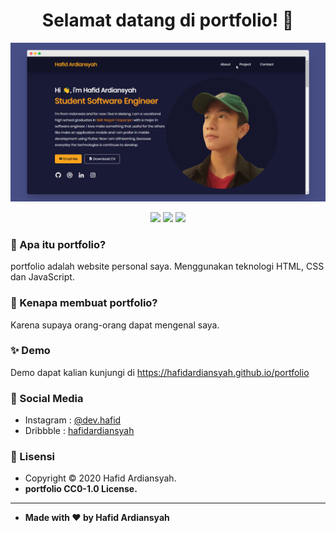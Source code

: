 <h1 align="center">Selamat datang di portfolio! 👋</h1>

![portfolio - Screenshot](/assets/images/home.png)

<p align ="Center">

<img src="https://img.shields.io/github/issues/hafidardiansyah/portfolio?style=flat-square">
<img src="https://img.shields.io/github/stars/hafidardiansyah/portfolio?style=flat-square">
<img src="https://img.shields.io/github/forks/hafidardiansyah/portfolio?style=flat-square">

</p>

### 🤔 Apa itu portfolio?

portfolio adalah website personal saya. Menggunakan teknologi HTML, CSS dan JavaScript.

### 🎉 Kenapa membuat portfolio?

Karena supaya orang-orang dapat mengenal saya.

### ✨ Demo

Demo dapat kalian kunjungi di https://hafidardiansyah.github.io/portfolio

### :link: Social Media

- Instagram : <a href="http://instagram.com/dev.hafid"> @dev.hafid</a>
- Dribbble : <a href="https://dribbble.com/hafidardiansyah"> hafidardiansyah</a>

### 📝 Lisensi

- Copyright © 2020 Hafid Ardiansyah.
- **portfolio CC0-1.0 License.**

---

- **Made with ❤️ by Hafid Ardiansyah**
